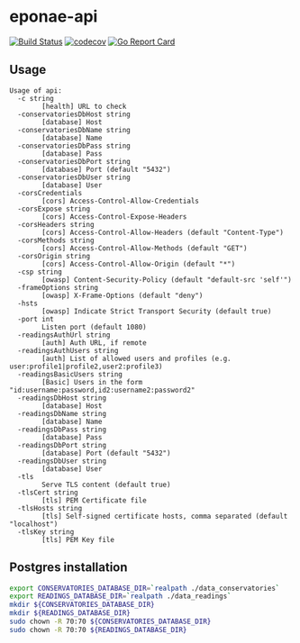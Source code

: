 # eponae-api

[![Build Status](https://travis-ci.org/ViBiOh/eponae-api.svg?branch=master)](https://travis-ci.org/ViBiOh/eponae-api)
[![codecov](https://codecov.io/gh/ViBiOh/eponae-api/branch/master/graph/badge.svg)](https://codecov.io/gh/ViBiOh/eponae-api)
[![Go Report Card](https://goreportcard.com/badge/github.com/ViBiOh/eponae-api)](https://goreportcard.com/report/github.com/ViBiOh/eponae-api)

## Usage

```
Usage of api:
  -c string
        [health] URL to check
  -conservatoriesDbHost string
        [database] Host
  -conservatoriesDbName string
        [database] Name
  -conservatoriesDbPass string
        [database] Pass
  -conservatoriesDbPort string
        [database] Port (default "5432")
  -conservatoriesDbUser string
        [database] User
  -corsCredentials
        [cors] Access-Control-Allow-Credentials
  -corsExpose string
        [cors] Access-Control-Expose-Headers
  -corsHeaders string
        [cors] Access-Control-Allow-Headers (default "Content-Type")
  -corsMethods string
        [cors] Access-Control-Allow-Methods (default "GET")
  -corsOrigin string
        [cors] Access-Control-Allow-Origin (default "*")
  -csp string
        [owasp] Content-Security-Policy (default "default-src 'self'")
  -frameOptions string
        [owasp] X-Frame-Options (default "deny")
  -hsts
        [owasp] Indicate Strict Transport Security (default true)
  -port int
        Listen port (default 1080)
  -readingsAuthUrl string
        [auth] Auth URL, if remote
  -readingsAuthUsers string
        [auth] List of allowed users and profiles (e.g. user:profile1|profile2,user2:profile3)
  -readingsBasicUsers string
        [Basic] Users in the form "id:username:password,id2:username2:password2"
  -readingsDbHost string
        [database] Host
  -readingsDbName string
        [database] Name
  -readingsDbPass string
        [database] Pass
  -readingsDbPort string
        [database] Port (default "5432")
  -readingsDbUser string
        [database] User
  -tls
        Serve TLS content (default true)
  -tlsCert string
        [tls] PEM Certificate file
  -tlsHosts string
        [tls] Self-signed certificate hosts, comma separated (default "localhost")
  -tlsKey string
        [tls] PEM Key file
```

## Postgres installation

```bash
export CONSERVATORIES_DATABASE_DIR=`realpath ./data_conservatories`
export READINGS_DATABASE_DIR=`realpath ./data_readings`
mkdir ${CONSERVATORIES_DATABASE_DIR}
mkdir ${READINGS_DATABASE_DIR}
sudo chown -R 70:70 ${CONSERVATORIES_DATABASE_DIR}
sudo chown -R 70:70 ${READINGS_DATABASE_DIR}
```
